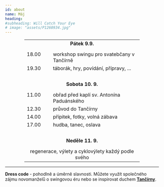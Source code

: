 ```yaml
---
id: about
name: Máj
heading: 
#subheading: Will Catch Your Eye
# image: "assets/P1260934.jpg"
---
```


<table style="margin-left: auto; margin-right:auto; width: 75%;">
    <tr>
        <td style="text-align: center; font-weight: bold;" colspan="2"> Pátek 9.9. </td>
    </tr>
    <tr>
        <td style="padding-bottom: 7px;"></td>
    </tr>
    <tr>
        <td style="vertical-align:top;"> 18.00 </td>
        <td style="padding-left: 8.5%;"> workshop swingu pro svatebčany v Tančírně </td>
    </tr>
    <tr>
        <td style="vertical-align:top;"> 19.30 </td>
        <td style="padding-left: 8.5%;"> táborák, hry, povídání, přípravy, ... </td>
    </tr>
    <tr>
        <td> <br> </td>
    </tr>
    <tr>
        <td style="text-align: center; font-weight: bold;" colspan="2"> Sobota 10. 9. </td>
    </tr>
    <tr>
        <td style="padding-bottom: 7px;"> </td>
    </tr>
    <tr>
        <td style="vertical-align:top;"> 11.00 </td>
        <td style="padding-left: 8.5%;"> obřad před kaplí sv. Antonína Paduánského </td>
    </tr>
    <tr>
        <td style="vertical-align:top;"> 12.30 </td>
        <td style="padding-left: 8.5%;"> průvod do Tančírny </td>
    </tr>
    <tr>
        <td style="vertical-align:top;"> 14.00 </td>
        <td style="padding-left: 8.5%;"> přípitek, fotky, volná zábava </td>
    </tr>
    <tr>
        <td style="vertical-align:top;"> 17.00 </td>
        <td style="padding-left: 8.5%;"> hudba, tanec, oslava </td>
    </tr>
    <tr>
        <td> <br> </td>
    </tr>
    <tr>
        <td style="text-align: center; font-weight: bold;" colspan="2"> Neděle 11. 9. </td>
    </tr>
    <tr>
    <td style="padding-bottom: 7px;"> </td>
    </tr>
    <tr>
        <td style="text-align: center;" colspan="2"> regenerace, výlety a cyklovýlety každý podle svého </td>
    <!-- </tr>
        <tr>
        <td> <br> </td>
    </tr>
        <tr>
        <td style="text-align: center;" colspan="2"> <i> *změna programu vyhrazena... </i> </td> -->
    </tr> 
</table>
<hr>

**Dress code** - pohodlně a úměrně slavnosti. Můžete využít společného zájmu novomanželů o swingovou éru nebo se inspirovat duchem **<a href="http://georgshalle.cz/" target="_blank">Tančírny</a>**.
